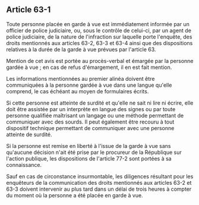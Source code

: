Article 63-1
----
Toute personne placée en garde à vue est immédiatement informée par un officier
de police judiciaire, ou, sous le contrôle de celui-ci, par un agent de police
judiciaire, de la nature de l'infraction sur laquelle porte l'enquête, des
droits mentionnés aux articles 63-2, 63-3 et 63-4 ainsi que des dispositions
relatives à la durée de la garde à vue prévues par l'article 63.

Mention de cet avis est portée au procès-verbal et émargée par la personne
gardée à vue ; en cas de refus d'émargement, il en est fait mention.

Les informations mentionnées au premier alinéa doivent être communiquées à la
personne gardée à vue dans une langue qu'elle comprend, le cas échéant au moyen
de formulaires écrits.

Si cette personne est atteinte de surdité et qu'elle ne sait ni lire ni écrire,
elle doit être assistée par un interprète en langue des signes ou par toute
personne qualifiée maîtrisant un langage ou une méthode permettant de
communiquer avec des sourds. Il peut également être recouru à tout dispositif
technique permettant de communiquer avec une personne atteinte de surdité.

Si la personne est remise en liberté à l'issue de la garde à vue sans qu'aucune
décision n'ait été prise par le procureur de la République sur l'action
publique, les dispositions de l'article 77-2 sont portées à sa connaissance.

Sauf en cas de circonstance insurmontable, les diligences résultant pour les
enquêteurs de la communication des droits mentionnés aux articles 63-2 et 63-3
doivent intervenir au plus tard dans un délai de trois heures à compter du
moment où la personne a été placée en garde à vue.
